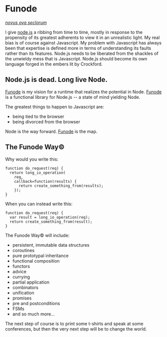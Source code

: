 Funode
=====

*[novus ova seclorum](http://blog.fogus.me/2011/04/12/node-js-is-dead-long-live-node/)*

I give [node.js](http://nodejs.org/) a ribbing from time to time, mostly in response to the propensity of its greatest adherents to view it in an unrealistic light.  My real bias is of course against Javascript.   My problem with Javascript has always been that expertise is defined more in terms of understanding its faults rather than its features.  Node.js needs to be liberated from the shackles of the unwieldy mess that is Javascript.  Node.js should become its own language forged in the embers lit by Crockford.  

## Node.js is dead.  Long live Node.

[Funode](http://github.com/fogus/funode) is my vision for a runtime that realizes the potential in Node.  [Funode](http://github.com/fogus/funode) is a functional library for Node.js -- a state of mind yielding Node.  

The greatest things to happen to Javascript are: 

* being tied to the browser
* being divorced from the browser

Node is the way forward.  [Funode](http://github.com/fogus/funode) is the map.

## The Funode Way&copy;

Why would you write this:

    function do_request(req) {
      return long_io_operation(
        req, 
        callback=function(results) {
          return create_something_from(results);
        });
    }

When you can instead write this:

    function do_request(req) {
      var result = long_io_operation(req);
      return create_something_from(result);
    }

The Funode Way&copy; will include:

+ persistent, immutable data structures
+ coroutines
+ pure prototypal inheritance
+ functional composition
+ functors
+ advice 
+ currying
+ partial application
+ combinators
+ unification
+ promises
+ pre and postconditions
+ FSMs
+ and so much more...

The next step of course is to print some t-shirts and speak at some conferences, but then the very next step will be to change the world.
